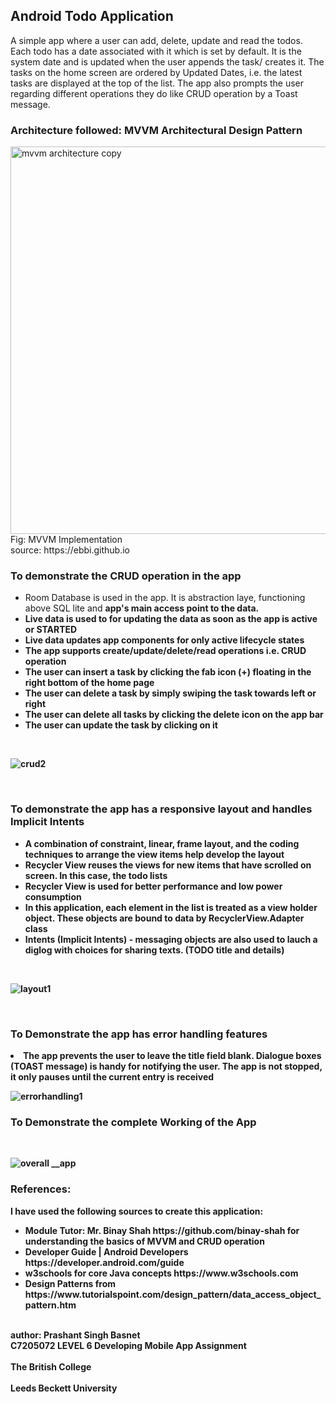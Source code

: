 
<h2> Android Todo Application </h2>
A simple app where a user can add, delete, update and read the todos. Each todo has a date associated with it which is set by default. It is the system date and is updated when the user appends the task/ creates it. The tasks on the home screen are ordered by Updated Dates, i.e. the latest tasks are displayed at the top of the list. The app also prompts the user regarding different operations they do like CRUD operation by a Toast message.

<br>
<h3>Architecture followed: MVVM Architectural Design Pattern</h3>

<img width="620" alt="mvvm architecture copy" src="https://user-images.githubusercontent.com/50170332/113397218-6a362480-93bc-11eb-8f63-eb6434057a10.png">
Fig: MVVM Implementation
<br>source: https://ebbi.github.io</br>




<h3>To demonstrate the CRUD operation in the app </h3>
<ul>
  <li>Room Database is used in the app. It is abstraction laye, functioning above SQL lite and <strong>app's main access point to the data<strong>.</li>
  <li>Live data is used to for updating the data as soon as the app is active or STARTED
  <li>Live data updates app components for only active lifecycle states</li>
  <li>The app supports create/update/delete/read operations i.e. CRUD operation</li>
  <li>The user can insert a task by clicking the fab icon (+) floating in the right bottom of the home page</li>
  <li>The user can delete a task by simply swiping the task towards left or right </li>
  <li>The user can delete all tasks by clicking the delete icon on the app bar </li>
  <li>The user can update the task by clicking on it</li>
  </ul>

<br>

![crud2](https://user-images.githubusercontent.com/50170332/113402356-9b1a5780-93c4-11eb-9af5-d5c981a3b222.gif)




<br>
<h3>To demonstrate the app has a responsive layout and handles Implicit Intents</h3>
<ul>
  <li>A combination of constraint, linear, frame layout, and the coding techniques to arrange the view items help develop the layout</li>
  <li>Recycler View reuses the views for new items that have scrolled on screen. In this case, the todo lists</li>
  <li>Recycler View is used for better performance and low power consumption</li>
  <li>In this application, each element in the list is treated as a view holder object. These objects are bound to data by RecyclerView.Adapter class </li>
  <li>Intents (Implicit Intents) - messaging objects are also used to lauch a diglog with choices for sharing texts. (TODO title and details)</li>
  </ul>
  <br>
  
  ![layout1](https://user-images.githubusercontent.com/50170332/113395409-85ebfb80-93b9-11eb-8b06-6c047cd36f18.gif)




<br>

<h3>To Demonstrate the app has error handling features</h3>

<li>The app prevents the user to leave the title field blank. Dialogue boxes (TOAST message) is handy for notifying the user. The app is not stopped, it only pauses until the current entry is received</li>

![errorhandling1](https://user-images.githubusercontent.com/50170332/113395488-a6b45100-93b9-11eb-8d3d-3638815334a2.gif)
<br>


<h3>To Demonstrate the complete Working of the App </h3>
<br>

![overall __app](https://user-images.githubusercontent.com/50170332/113402457-bf763400-93c4-11eb-953a-3650935d08cf.gif)


<h3>References:</h3>
I have used the following sources to create this application:

<ul>
  
  <li> Module Tutor: Mr. Binay Shah https://github.com/binay-shah for understanding the basics of MVVM and CRUD operation</li>
  <li> Developer Guide | Android Developers https://developer.android.com/guide </li>
  <li> w3schools for core Java concepts https://www.w3schools.com</li>
  <li> Design Patterns from https://www.tutorialspoint.com/design_pattern/data_access_object_pattern.htm </li>
  </ul>

<br>author: Prashant Singh Basnet
<br>C7205072 LEVEL 6 Developing Mobile App Assignment </br>
<br>The British College </br>
<br>Leeds Beckett University</br>

